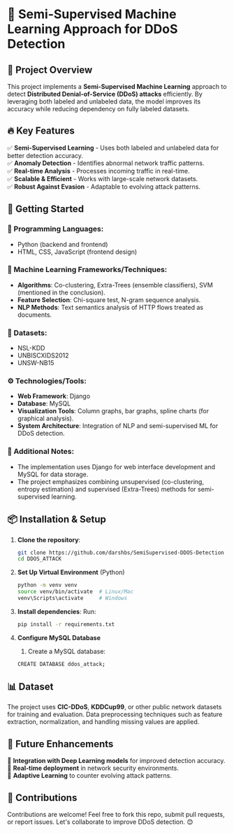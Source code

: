 # 🚀 Semi-Supervised Machine Learning Approach for DDoS Detection


## 📌 Project Overview
This project implements a **Semi-Supervised Machine Learning** approach to detect **Distributed Denial-of-Service (DDoS) attacks** efficiently. By leveraging both labeled and unlabeled data, the model improves its accuracy while reducing dependency on fully labeled datasets.

## 🔥 Key Features
✅ **Semi-Supervised Learning** - Uses both labeled and unlabeled data for better detection accuracy.  
✅ **Anomaly Detection** - Identifies abnormal network traffic patterns.  
✅ **Real-time Analysis** - Processes incoming traffic in real-time.  
✅ **Scalable & Efficient** - Works with large-scale network datasets.  
✅ **Robust Against Evasion** - Adaptable to evolving attack patterns.  

## 🚀 Getting Started
### 📜 Programming Languages:
- Python (backend and frontend)
- HTML, CSS, JavaScript (frontend design)

### 🤖 Machine Learning Frameworks/Techniques:
- **Algorithms**: Co-clustering, Extra-Trees (ensemble classifiers), SVM (mentioned in the conclusion).
- **Feature Selection**: Chi-square test, N-gram sequence analysis.
- **NLP Methods**: Text semantics analysis of HTTP flows treated as documents.

### 📂 Datasets:
- NSL-KDD
- UNBISCXIDS2012
- UNSW-NB15

### ⚙️ Technologies/Tools:
- **Web Framework**: Django
- **Database**: MySQL
- **Visualization Tools**: Column graphs, bar graphs, spline charts (for graphical analysis).
- **System Architecture**: Integration of NLP and semi-supervised ML for DDoS detection.

### 🌟 Additional Notes:
- The implementation uses Django for web interface development and MySQL for data storage.
- The project emphasizes combining unsupervised (co-clustering, entropy estimation) and supervised (Extra-Trees) methods for semi-supervised learning.

## 📦 Installation & Setup
1. **Clone the repository**:
   ```bash
   git clone https://github.com/darshbs/SemiSupervised-DDOS-Detection  
   cd DDOS_ATTACK  
   ```
2. **Set Up Virtual Environment** (Python)
    ```bash
    python -m venv venv  
    source venv/bin/activate  # Linux/Mac  
    venv\Scripts\activate     # Windows  
   ```

3. **Install dependencies**:
Run:
   ```bash
   pip install -r requirements.txt
   ```
4. **Configure MySQL Database**
    1. Create a MySQL database:
    ```bash
    CREATE DATABASE ddos_attack;  
    ```

## 📊 Dataset
The project uses **CIC-DDoS**, **KDDCup99**, or other public network datasets for training and evaluation. Data preprocessing techniques such as feature extraction, normalization, and handling missing values are applied.

## 🚀 Future Enhancements
🔹 **Integration with Deep Learning models** for improved detection accuracy.  
🔹 **Real-time deployment** in network security environments.  
🔹 **Adaptive Learning** to counter evolving attack patterns.  

## 🤝 Contributions
Contributions are welcome! Feel free to fork this repo, submit pull requests, or report issues. Let's collaborate to improve DDoS detection. 😊
